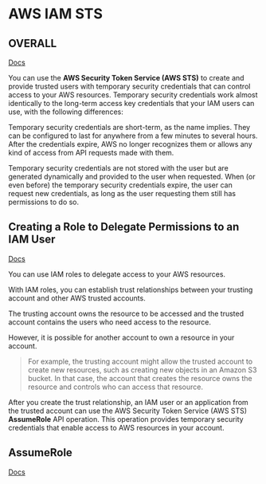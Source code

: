 # AWS IAM STS


## OVERALL

[Docs](https://docs.aws.amazon.com/IAM/latest/UserGuide/id_credentials_temp.html)

You can use the **AWS Security Token Service (AWS STS)** to create and provide trusted users with temporary security credentials that can control access to your AWS resources. Temporary security credentials work almost identically to the long-term access key credentials that your IAM users can use, with the following differences:

Temporary security credentials are short-term, as the name implies. They can be configured to last for anywhere from a few minutes to several hours. After the credentials expire, AWS no longer recognizes them or allows any kind of access from API requests made with them.

Temporary security credentials are not stored with the user but are generated dynamically and provided to the user when requested. When (or even before) the temporary security credentials expire, the user can request new credentials, as long as the user requesting them still has permissions to do so.


## Creating a Role to Delegate Permissions to an IAM User

[Docs](https://docs.aws.amazon.com/IAM/latest/UserGuide/id_roles_create_for-user.html)

You can use IAM roles to delegate access to your AWS resources. 

With IAM roles, you can establish trust relationships between your trusting account and other AWS trusted accounts. 

The trusting account owns the resource to be accessed and the trusted account contains the users who need access to the resource. 

However, it is possible for another account to own a resource in your account. 

> For example, the trusting account might allow the trusted account to create new resources, such as creating new objects in an Amazon S3 bucket. In that case, the account that creates the resource owns the resource and controls who can access that resource.


After you create the trust relationship, an IAM user or an application from the trusted account can use the AWS Security Token Service (AWS STS) **AssumeRole** API operation. This operation provides temporary security credentials that enable access to AWS resources in your account.

## AssumeRole

[Docs](https://docs.aws.amazon.com/STS/latest/APIReference/API_AssumeRole.html)





























